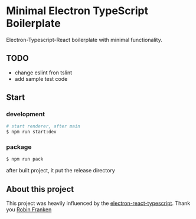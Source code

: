 # Minimal Electron TypeScript Boilerplate

Electron-Typescript-React boilerplate with minimal functionality.

## TODO
- change eslint fron tslint
- add sample test code

## Start

### development

```sh
# start renderer, after main
$ npm run start:dev
```

### package

```sh
$ npm run pack
```

after built project, it put the release directory

## About this project
This project was heavily influenced by the [electron-react-typescript](https://github.com/Robinfr/electron-react-typescript). Thank you [Robin Franken](https://github.com/Robinfr)
